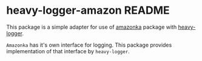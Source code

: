 heavy-logger-amazon README
==========================

This package is a simple adapter for use of [amazonka][1] package with [heavy-logger][2].

`Amazonka` has it's own interface for logging. This package provides implementation of
that interface by `heavy-logger`.

[1]: https://hackage.haskell.org/package/amazonka
[2]: https://hackage.haskell.org/package/heavy-logger

